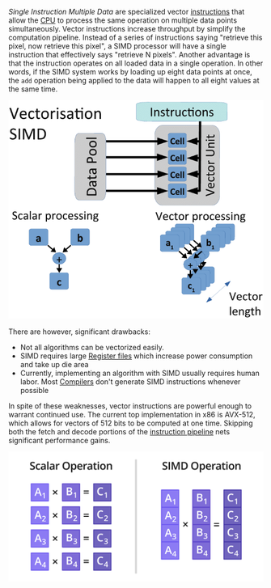 
*Single Instruction Multiple Data* are specialized vector [instructions](ISA.md) that allow the [CPU](CPU.md) to process the same operation on multiple data points simultaneously. Vector instructions increase throughput by simplify the computation pipeline. Instead of a series of instructions saying "retrieve this pixel, now retrieve this pixel", a SIMD processor will have a single instruction that effectively says "retrieve N pixels". Another advantage is that the instruction operates on all loaded data in a single operation. In other words, if the SIMD system works by loading up eight data points at once, the `add` operation being applied to the data will happen to all eight values at the same time. 

![](../../Attachments/Pasted%20image%2020230117012312.png)

There are however, significant drawbacks:
- Not all algorithms can be vectorized easily.
- SIMD requires large [Register files](Registers.md) which increase power consumption and take up die area
- Currently, implementing an algorithm with SIMD usually requires human labor. Most [Compilers](../Systems/Compiler.md) don't generate SIMD instructions whenever possible

In spite of these weaknesses, vector instructions are powerful enough to warrant continued use. The current top implementation in x86 is AVX-512, which allows for vectors of 512 bits to be computed at one time. Skipping both the fetch and decode portions of the [instruction pipeline](CPU.md) nets significant performance gains.

![](../../Attachments/Pasted%20image%2020230117012124.png)